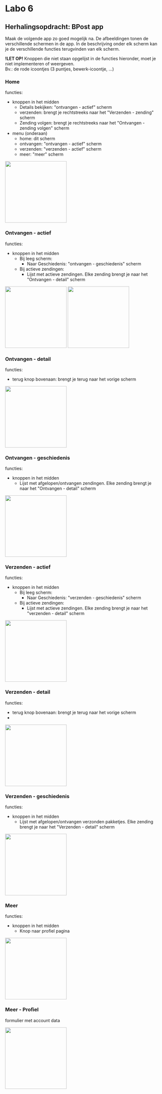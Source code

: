 # Labo 6

## Herhalingsopdracht: BPost app

Maak de volgende app zo goed mogelijk na. De afbeeldingen tonen de verschillende schermen in de app. In de beschrijving onder elk scherm kan je de verschillende functies terugvinden van elk scherm.

**!LET OP!** Knoppen die niet staan opgelijst in de functies hieronder, moet je niet implementeren of weergeven.  
Bv.: de rode icoontjes (3 puntjes, bewerk-icoontje, ...)

### Home

functies:
- knoppen in het midden
  - Details bekijken: "ontvangen - actief" scherm
  - verzenden: brengt je rechtstreeks naar het "Verzenden - zending" scherm
  - Zending volgen: brengt je rechtstreeks naar het "Ontvangen - zending volgen" scherm
- menu (onderaan)
  - home: dit scherm
  - ontvangen: "ontvangen - actief" scherm
  - verzenden: "verzenden - actief" scherm
  - meer: "meer" scherm

<img src="../images/bpost-Home-1.jpg" width="200">

### Ontvangen - actief

functies:
- knoppen in het midden
  - Bij leeg scherm: 
    - Naar Geschiedenis: "ontvangen - geschiedenis" scherm
  - Bij actieve zendingen:
    - Lijst met actieve zendingen. Elke zending brengt je naar het "Ontvangen - detail" scherm

<img src="../images/bpost-ontvangen-actief-2.jpg" width="200"> <img src="../images/bpost-ontvangen-actief-1.jpg" width="200">

### Ontvangen - detail

functies:
- terug knop bovenaan: brengt je terug naar het vorige scherm

<img src="../images/bpost-ontvangen-details-1.jpeg" width="200">

### Ontvangen - geschiedenis

functies:
- knoppen in het midden
  - Lijst met afgelopen/ontvangen zendingen. Elke zending brengt je naar het "Ontvangen - detail" scherm

<img src="../images/bpost-ontvangen-geschiedenis-1.jpeg" width="200">

### Verzenden - actief

functies:
- knoppen in het midden
  - Bij leeg scherm: 
    - Naar Geschiedenis: "verzenden - geschiedenis" scherm
  - Bij actieve zendingen:
    - Lijst met actieve zendingen. Elke zending brengt je naar het "verzenden - detail" scherm

<img src="../images/bpost-verzenden-actief-1.jpeg" width="200">

### Verzenden - detail

functies:
- terug knop bovenaan: brengt je terug naar het vorige scherm
- 
<img src="../images/bpost-verzenden-details-1.jpeg" width="200">

### Verzenden - geschiedenis

functies:
- knoppen in het midden
  - Lijst met afgelopen/ontvangen verzonden pakketjes. Elke zending brengt je naar het "Verzenden - detail" scherm

<img src="../images/bpost-verzenden-geschiedenis-1.jpeg" width="200">

### Meer

functies:
- knoppen in het midden
  - Knop naar profiel pagina

<img src="../images/bpost-meer-1.jpeg" width="200">


### Meer - Profiel

formulier met account data

<img src="../images/bpost-meer-profiel-1.jpeg" width="200">

